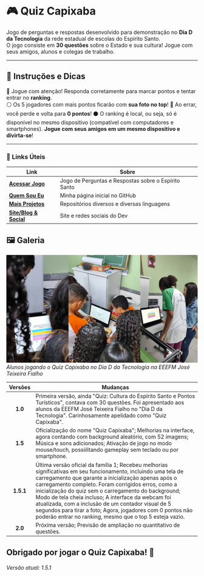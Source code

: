 # 🎮 Quiz Capixaba
Jogo de perguntas e respostas desenvolvido para demonstração no **Dia D da Tecnologia** da rede estadual de escolas do Espírito Santo.  
O jogo consiste em **30 questões** sobre o Estado e sua cultura! Jogue com seus amigos, alunos e colegas de trabalho.  

---

## 📝 Instruções e Dicas
 🔵 Jogue com atenção! Responda corretamente para marcar pontos e tentar entrar no **ranking**.  
 ⚪ Os 5 jogadores com mais pontos ficarão com **sua foto no top**!
 🔴 Ao errar, você perde e volta para  **0 pontos**! 
 ⚫ O ranking é local, ou seja, só é disponível no mesmo dispositivo (compatível com computadores e smartphones). **Jogue com seus amigos em um mesmo dispositivo e divirta-se**! 

---

### 🔗 Links Úteis
| Link  | Sobre |
| ----------------------------- | ------------------------------ |
| [**Acessar Jogo**](https://juniorcriste.github.io/QuizCapixaba/) | Jogo de Perguntas e Respostas sobre o Espírito Santo |
| [**Quem Sou Eu**](https://github.com/JuniorCriste) | Minha página inicial no GitHub |
| [**Mais Projetos**](https://github.com/JuniorCriste?tab=repositories) | Repositórios diversos e diversas linguagens |
| [**Site/Blog & Social**](https://informaticode.com.br) | Site e redes sociais do Dev |

## 🖼️ Galeria
![Alunos jogando o Quiz Capixaba](img/quizcapixaba.png?raw=true)
*Alunos jogando o Quiz Capixaba no Dia D da Tecnologia na EEEFM José Teixeira Fialho*

| Versões  | Mudanças |
| :-------------------: | ------------------- |
|  **1.0**  |  Primeira versão, ainda "Quiz: Cultura do Espírito Santo e Pontos Turísticos", contava com 30 questões. Foi apresentado aos alunos da EEEFM José Teixeira Fialho no "Dia D da Tecnologia". Carinhosamente apelidado como "Quiz Capixaba". | 
|  **1.5**  |  Oficialização do nome "Quiz Capixaba"; Melhorias na interface, agora contando com background aleatório, com 52 imagens; Música e sons adicionados; Ativação de jogo no modo mouse/touch, possiilitando gameplay sem teclado ou por smartphone. | 
|  **1.5.1**  |  Última versão oficial da família 1; Recebeu melhorias significativas em seu funcionamento, incluindo uma tela de carregamento que garante a inicialização apenas após o carregamento completo. Foram corrigidos erros, como a inicialização do quiz sem o carregamento do background; Modo de tela cheia incluso; A interface da webcam foi atualizada, com a inclusão de um contador visual de 5 segundos para tirar a foto; Agora, jogadores com 0 pontos não poderão entrar no ranking, mesmo que o top 5 esteja vazio. | 
|  **2.0**  |  Próxima versão; Previsão de ampliação no quantitativo de questões.  | 

## Obrigado por jogar o Quiz Capixaba! 🌟

###### Versão atual: 1.5.1 
